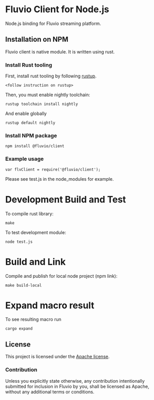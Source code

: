 # Fluvio Client for Node.js

Node.js binding for Fluvio streaming platform.

## Installation on NPM

Fluvio client is native module.  It is written using rust.  

### Install Rust tooling

First, install rust tooling by following [rustup](https://rustup.rs).
```
<follow instruction on rustup>
```

Then, you must enable nightly toolchain:
```
rustup toolchain install nightly
```

And enable globally
```
rustup default nightly
```

### Install NPM package

```
npm install @fluvio/client
```

### Example usage

```
var flvClient = require('@fluvio/client');

```

Please see test.js in the node_modules for example.


# Development Build and Test

To compile rust library:

```
make
```

To test development module:

```
node test.js
```

# Build and Link

Compile and publish for local node project (npm link):

```
make build-local
```

# Expand macro result

To see resulting macro run

```
cargo expand
```

## License

This project is licensed under the [Apache license](LICENSE-APACHE).

### Contribution

Unless you explicitly state otherwise, any contribution intentionally submitted
for inclusion in Fluvio by you, shall be licensed as Apache, without any additional
terms or conditions.
